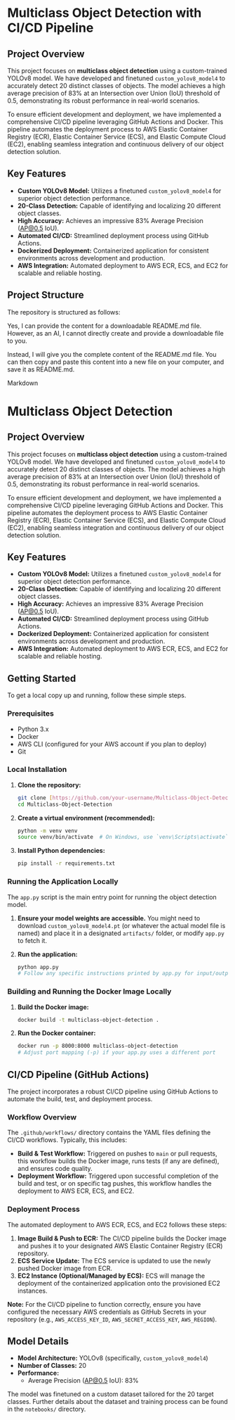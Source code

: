 # Multiclass Object Detection with CI/CD Pipeline

## Project Overview

This project focuses on **multiclass object detection** using a custom-trained YOLOv8 model. We have developed and finetuned `custom_yolov8_model4` to accurately detect 20 distinct classes of objects. The model achieves a high average precision of 83% at an Intersection over Union (IoU) threshold of 0.5, demonstrating its robust performance in real-world scenarios.

To ensure efficient development and deployment, we have implemented a comprehensive CI/CD pipeline leveraging GitHub Actions and Docker. This pipeline automates the deployment process to AWS Elastic Container Registry (ECR), Elastic Container Service (ECS), and Elastic Compute Cloud (EC2), enabling seamless integration and continuous delivery of our object detection solution.

## Key Features

* **Custom YOLOv8 Model:** Utilizes a finetuned `custom_yolov8_model4` for superior object detection performance.
* **20-Class Detection:** Capable of identifying and localizing 20 different object classes.
* **High Accuracy:** Achieves an impressive 83% Average Precision (AP@0.5 IoU).
* **Automated CI/CD:** Streamlined deployment process using GitHub Actions.
* **Dockerized Deployment:** Containerized application for consistent environments across development and production.
* **AWS Integration:** Automated deployment to AWS ECR, ECS, and EC2 for scalable and reliable hosting.

## Project Structure

The repository is structured as follows:

Yes, I can provide the content for a downloadable README.md file. However, as an AI, I cannot directly create and provide a downloadable file to you.

Instead, I will give you the complete content of the README.md file. You can then copy and paste this content into a new file on your computer, and save it as README.md.

Markdown

# Multiclass Object Detection

## Project Overview

This project focuses on **multiclass object detection** using a custom-trained YOLOv8 model. We have developed and finetuned `custom_yolov8_model4` to accurately detect 20 distinct classes of objects. The model achieves a high average precision of 83% at an Intersection over Union (IoU) threshold of 0.5, demonstrating its robust performance in real-world scenarios.

To ensure efficient development and deployment, we have implemented a comprehensive CI/CD pipeline leveraging GitHub Actions and Docker. This pipeline automates the deployment process to AWS Elastic Container Registry (ECR), Elastic Container Service (ECS), and Elastic Compute Cloud (EC2), enabling seamless integration and continuous delivery of our object detection solution.

## Key Features

* **Custom YOLOv8 Model:** Utilizes a finetuned `custom_yolov8_model4` for superior object detection performance.
* **20-Class Detection:** Capable of identifying and localizing 20 different object classes.
* **High Accuracy:** Achieves an impressive 83% Average Precision (AP@0.5 IoU).
* **Automated CI/CD:** Streamlined deployment process using GitHub Actions.
* **Dockerized Deployment:** Containerized application for consistent environments across development and production.
* **AWS Integration:** Automated deployment to AWS ECR, ECS, and EC2 for scalable and reliable hosting.

## Getting Started

To get a local copy up and running, follow these simple steps.

### Prerequisites

* Python 3.x
* Docker
* AWS CLI (configured for your AWS account if you plan to deploy)
* Git

### Local Installation

1.  **Clone the repository:**
    ```bash
    git clone [https://github.com/your-username/Multiclass-Object-Detection.git](https://github.com/your-username/Multiclass-Object-Detection.git)
    cd Multiclass-Object-Detection
    ```

2.  **Create a virtual environment (recommended):**
    ```bash
    python -m venv venv
    source venv/bin/activate  # On Windows, use `venv\Scripts\activate`
    ```

3.  **Install Python dependencies:**
    ```bash
    pip install -r requirements.txt
    ```

### Running the Application Locally

The `app.py` script is the main entry point for running the object detection model.

1.  **Ensure your model weights are accessible.** You might need to download `custom_yolov8_model4.pt` (or whatever the actual model file is named) and place it in a designated `artifacts/` folder, or modify `app.py` to fetch it.

2.  **Run the application:**
    ```bash
    python app.py
    # Follow any specific instructions printed by app.py for input/output
    ```

### Building and Running the Docker Image Locally

1.  **Build the Docker image:**
    ```bash
    docker build -t multiclass-object-detection .
    ```

2.  **Run the Docker container:**
    ```bash
    docker run -p 8000:8000 multiclass-object-detection
    # Adjust port mapping (-p) if your app.py uses a different port
    ```

## CI/CD Pipeline (GitHub Actions)

The project incorporates a robust CI/CD pipeline using GitHub Actions to automate the build, test, and deployment process.

### Workflow Overview

The `.github/workflows/` directory contains the YAML files defining the CI/CD workflows. Typically, this includes:

* **Build & Test Workflow:** Triggered on pushes to `main` or pull requests, this workflow builds the Docker image, runs tests (if any are defined), and ensures code quality.
* **Deployment Workflow:** Triggered upon successful completion of the build and test, or on specific tag pushes, this workflow handles the deployment to AWS ECR, ECS, and EC2.

### Deployment Process

The automated deployment to AWS ECR, ECS, and EC2 follows these steps:

1.  **Image Build & Push to ECR:** The CI/CD pipeline builds the Docker image and pushes it to your designated AWS Elastic Container Registry (ECR) repository.
2.  **ECS Service Update:** The ECS service is updated to use the newly pushed Docker image from ECR.
3.  **EC2 Instance (Optional/Managed by ECS):** ECS will manage the deployment of the containerized application onto the provisioned EC2 instances.

**Note:** For the CI/CD pipeline to function correctly, ensure you have configured the necessary AWS credentials as GitHub Secrets in your repository (e.g., `AWS_ACCESS_KEY_ID`, `AWS_SECRET_ACCESS_KEY`, `AWS_REGION`).

## Model Details

* **Model Architecture:** YOLOv8 (specifically, `custom_yolov8_model4`)
* **Number of Classes:** 20
* **Performance:**
    * Average Precision (AP@0.5 IoU): 83%

The model was finetuned on a custom dataset tailored for the 20 target classes. Further details about the dataset and training process can be found in the `notebooks/` directory.
